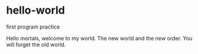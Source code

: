 # hello-world
first program practice

Hello mortals, welcome to my world. The new world and the new order. You will forget the old world.
